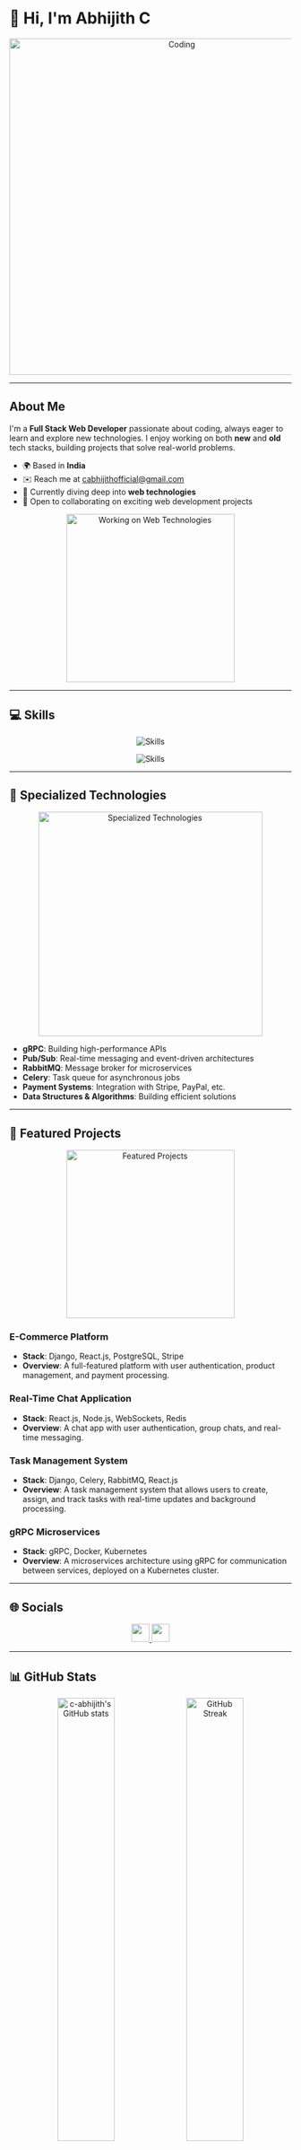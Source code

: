# 👋 Hi, I'm Abhijith C

<p align="center">
  <img src="https://i.pinimg.com/originals/01/32/31/01323190cd6933de96287a5804fd636a.gif" alt="Coding" width="600" />
</p>

---

## About Me

I'm a **Full Stack Web Developer** passionate about coding, always eager to learn and explore new technologies. I enjoy working on both **new** and **old** tech stacks, building projects that solve real-world problems.

- 🌍 Based in **India**
- ✉️ Reach me at [cabhijithofficial@gmail.com](mailto:cabhijithofficial@gmail.com)
- 🧠 Currently diving deep into **web technologies**
- 🤝 Open to collaborating on exciting web development projects

<p align="center">
  <img src="https://media.giphy.com/media/3oKIPf3C7HqqYBVcCk/giphy.gif" alt="Working on Web Technologies" width="300" />
</p>

---

## 💻 Skills

<p align="center">
  <img src="https://skillicons.dev/icons?i=html,css,js,react,py,java,django,postgresql,mysql" alt="Skills" />
</p>

<p align="center">
  <img src="https://skillicons.dev/icons?i=bootstrap,sass,materialui,redux,tailwind,git,github,linux,aws" alt="Skills" />
</p>

---

## 🚀 Specialized Technologies

<p align="center">
  <img src="https://media.giphy.com/media/3o7aD2saalBwwftBIY/giphy.gif" width="400" alt="Specialized Technologies" />
</p>

- **gRPC**: Building high-performance APIs
- **Pub/Sub**: Real-time messaging and event-driven architectures
- **RabbitMQ**: Message broker for microservices
- **Celery**: Task queue for asynchronous jobs
- **Payment Systems**: Integration with Stripe, PayPal, etc.
- **Data Structures & Algorithms**: Building efficient solutions

---

## 📂 Featured Projects

<p align="center">
  <img src="https://media.giphy.com/media/Ll22OhMLAlVDb8UQWe/giphy.gif" width="300" alt="Featured Projects" />
</p>

### E-Commerce Platform
- **Stack**: Django, React.js, PostgreSQL, Stripe
- **Overview**: A full-featured platform with user authentication, product management, and payment processing.

### Real-Time Chat Application
- **Stack**: React.js, Node.js, WebSockets, Redis
- **Overview**: A chat app with user authentication, group chats, and real-time messaging.

### Task Management System
- **Stack**: Django, Celery, RabbitMQ, React.js
- **Overview**: A task management system that allows users to create, assign, and track tasks with real-time updates and background processing.

### gRPC Microservices
- **Stack**: gRPC, Docker, Kubernetes
- **Overview**: A microservices architecture using gRPC for communication between services, deployed on a Kubernetes cluster.

---

## 🌐 Socials

<p align="center"> 
  <a href="https://github.com/c-abhijith" target="_blank" rel="noreferrer">
    <img src="https://raw.githubusercontent.com/danielcranney/readme-generator/main/public/icons/socials/github.svg" width="32" height="32" />
  </a> 
  <a href="https://www.linkedin.com/in/abhijith-c-632525233/" target="_blank" rel="noreferrer">
    <img src="https://raw.githubusercontent.com/danielcranney/readme-generator/main/public/icons/socials/linkedin.svg" width="32" height="32" />
  </a>
</p>

---

## 📊 GitHub Stats

<p align="center">
  <img src="https://github-readme-stats.vercel.app/api?username=c-abhijith&show_icons=true&hide=&count_private=true&title_color=0891b2&text_color=ffffff&icon_color=0891b2&bg_color=1c1917&hide_border=true&show_icons=true" alt="c-abhijith's GitHub stats" width="45%" />
  <img src="https://github-readme-streak-stats.herokuapp.com/?user=c-abhijith&stroke=ffffff&background=1c1917&ring=0891b2&fire=0891b2&currStreakNum=ffffff&currStreakLabel=0891b2&sideNums=ffffff&sideLabels=ffffff&dates=ffffff&hide_border=true" alt="GitHub Streak" width="45%" />
</p>

<p align="center">
  <img src="https://github-readme-stats.vercel.app/api/top-langs/?username=c-abhijith&langs_count=10&title_color=0891b2&text_color=ffffff&icon_color=0891b2&bg_color=1c1917&hide_border=true&locale=en&custom_title=Top%20%Languages" alt="Top Languages" width="50%" />
</p>
